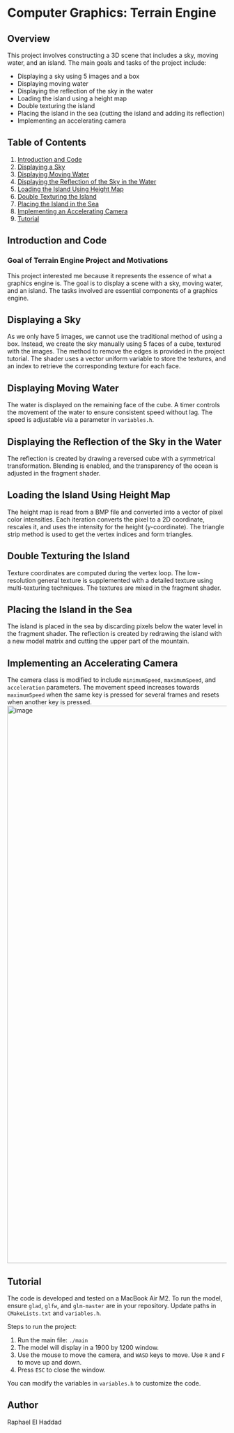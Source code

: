 # Computer Graphics: Terrain Engine

## Overview
This project involves constructing a 3D scene that includes a sky, moving water, and an island. The main goals and tasks of the project include:
- Displaying a sky using 5 images and a box
- Displaying moving water
- Displaying the reflection of the sky in the water
- Loading the island using a height map
- Double texturing the island
- Placing the island in the sea (cutting the island and adding its reflection)
- Implementing an accelerating camera

## Table of Contents
1. [Introduction and Code](#introduction-and-code)
2. [Displaying a Sky](#displaying-a-sky)
3. [Displaying Moving Water](#displaying-moving-water)
4. [Displaying the Reflection of the Sky in the Water](#displaying-the-reflection-of-the-sky-in-the-water)
5. [Loading the Island Using Height Map](#loading-the-island-using-height-map)
6. [Double Texturing the Island](#double-texturing-the-island)
7. [Placing the Island in the Sea](#placing-the-island-in-the-sea)
8. [Implementing an Accelerating Camera](#implementing-an-accelerating-camera)
9. [Tutorial](#tutorial)

## Introduction and Code
### Goal of Terrain Engine Project and Motivations
This project interested me because it represents the essence of what a graphics engine is. The goal is to display a scene with a sky, moving water, and an island. The tasks involved are essential components of a graphics engine.

## Displaying a Sky
As we only have 5 images, we cannot use the traditional method of using a box. Instead, we create the sky manually using 5 faces of a cube, textured with the images. The method to remove the edges is provided in the project tutorial. The shader uses a vector uniform variable to store the textures, and an index to retrieve the corresponding texture for each face.

## Displaying Moving Water
The water is displayed on the remaining face of the cube. A timer controls the movement of the water to ensure consistent speed without lag. The speed is adjustable via a parameter in `variables.h`.

## Displaying the Reflection of the Sky in the Water
The reflection is created by drawing a reversed cube with a symmetrical transformation. Blending is enabled, and the transparency of the ocean is adjusted in the fragment shader.

## Loading the Island Using Height Map
The height map is read from a BMP file and converted into a vector of pixel color intensities. Each iteration converts the pixel to a 2D coordinate, rescales it, and uses the intensity for the height (y-coordinate). The triangle strip method is used to get the vertex indices and form triangles.

## Double Texturing the Island
Texture coordinates are computed during the vertex loop. The low-resolution general texture is supplemented with a detailed texture using multi-texturing techniques. The textures are mixed in the fragment shader.

## Placing the Island in the Sea
The island is placed in the sea by discarding pixels below the water level in the fragment shader. The reflection is created by redrawing the island with a new model matrix and cutting the upper part of the mountain.

## Implementing an Accelerating Camera
The camera class is modified to include `minimumSpeed`, `maximumSpeed`, and `acceleration` parameters. The movement speed increases towards `maximumSpeed` when the same key is pressed for several frames and resets when another key is pressed.
<img width="1279" alt="image" src="https://github.com/user-attachments/assets/e2b90c82-41c0-4d2b-bb22-e9230379c143" />

## Tutorial
The code is developed and tested on a MacBook Air M2. To run the model, ensure `glad`, `glfw`, and `glm-master` are in your repository. Update paths in `CMakeLists.txt` and `variables.h`.

Steps to run the project:
1. Run the main file: `./main`
2. The model will display in a 1900 by 1200 window.
3. Use the mouse to move the camera, and `WASD` keys to move. Use `R` and `F` to move up and down.
4. Press `ESC` to close the window.

You can modify the variables in `variables.h` to customize the code.

## Author
Raphael El Haddad
